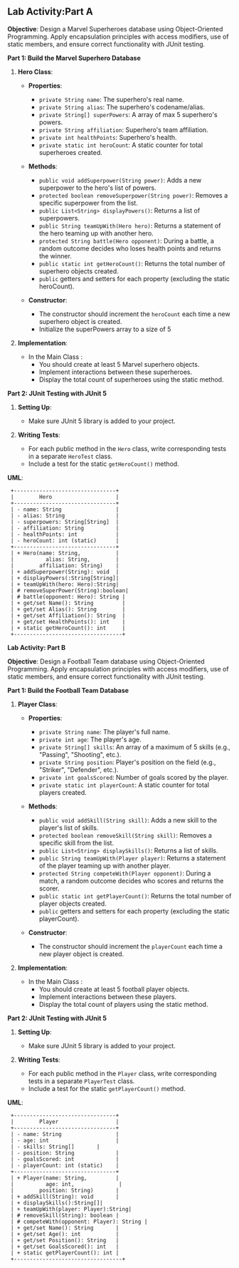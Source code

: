 ## Lab Activity:Part A

**Objective**: Design a Marvel Superheroes database using Object-Oriented Programming. Apply encapsulation principles with access modifiers, use of static members, and ensure correct functionality with JUnit testing.

**Part 1: Build the Marvel Superhero Database**

1. **Hero Class**:

    - **Properties**:
        - `private String name`: The superhero's real name.
        - `private String alias`: The superhero's codename/alias.
        - `private String[] superPowers`: A array of max 5 superhero's powers.
        - `private String affiliation`: Superhero's team affiliation.
        - `private int healthPoints`: Superhero's health.
        - `private static int heroCount`: A static counter for total superheroes created.
    - **Methods**:
        - `public void addSuperpower(String power)`: Adds a new superpower to the hero's list of powers.
        - `protected boolean removeSuperpower(String power)`: Removes a specific superpower from the list.
        - `public List<String> displayPowers()`: Returns a list of superpowers.
        - `public String teamUpWith(Hero hero)`: Returns a statement of the hero teaming up with another hero.
        - `protected String battle(Hero opponent)`: During a battle, a random outcome decides who loses health points and returns the winner.
        - `public static int getHeroCount()`: Returns the total number of superhero objects created.
        - `public` getters and setters for each property (excluding the static heroCount).

    - **Constructor**:
        - The constructor should increment the `heroCount` each time a new superhero object is created.
        - Initialize the superPowers array to a size of 5

2. **Implementation**:
    - In the Main Class :
        -  	You should create at least 5 Marvel superhero objects.
        - Implement interactions between these superheroes.
        - Display the total count of superheroes using the static method.

**Part 2: JUnit Testing with JUnit 5**

1. **Setting Up**:
    - Make sure JUnit 5 library is added to your project.

2. **Writing Tests**:
    - For each public method in the `Hero` class, write corresponding tests in a separate `HeroTest` class.
    - Include a test for the static `getHeroCount()` method.

**UML**:

```
 +--------------------------------+
 |        Hero            		  |
 +--------------------------------+
 | - name: String                 |
 | - alias: String                |
 | - superpowers: String[String]  |
 | - affiliation: String          |
 | - healthPoints: int            |
 | - heroCount: int (static)      |
 +--------------------------------+
 | + Hero(name: String,           |
 |			alias: String,        |
 |        affiliation: String)    |
 | + addSuperpower(String): void  |
 | + displayPowers(:String[String]|
 | + teamUpWith(hero: Hero):String|
 | # removeSuperPower(String):boolean|
 | # battle(opponent: Hero): String |
 | + get/set Name(): String         |
 | + get/set Alias(): String        |
 | + get/set Affiliation(): String  |
 | + get/set HealthPoints(): int    |
 | + static getHeroCount(): int     |
 +----------------------------------+
```

**Lab Activity: Part B**

**Objective**: Design a Football Team database using Object-Oriented Programming. Apply encapsulation principles with access modifiers, use of static members, and ensure correct functionality with JUnit testing.

**Part 1: Build the Football Team Database**

1. **Player Class**:

    - **Properties**:
        - `private String name`: The player's full name.
        - `private int age`: The player's age.
        - `private String[] skills`: An array of a maximum of 5 skills (e.g., "Passing", "Shooting", etc.).
        - `private String position`: Player's position on the field (e.g., "Striker", "Defender", etc.).
        - `private int goalsScored`: Number of goals scored by the player.
        - `private static int playerCount`: A static counter for total players created.
    - **Methods**:
        - `public void addSkill(String skill)`: Adds a new skill to the player's list of skills.
        - `protected boolean removeSkill(String skill)`: Removes a specific skill from the list.
        - `public List<String> displaySkills()`: Returns a list of skills.
        - `public String teamUpWith(Player player)`: Returns a statement of the player teaming up with another player.
        - `protected String competeWith(Player opponent)`: During a match, a random outcome decides who scores and returns the scorer.
        - `public static int getPlayerCount()`: Returns the total number of player objects created.
        - `public` getters and setters for each property (excluding the static playerCount).

    - **Constructor**:
        - The constructor should increment the `playerCount` each time a new player object is created.

2. **Implementation**:
    - In the Main Class :
        -  	You should create at least 5 football player objects.
        - Implement interactions between these players.
        - Display the total count of players using the static method.

**Part 2: JUnit Testing with JUnit 5**

1. **Setting Up**:
    - Make sure JUnit 5 library is added to your project.

2. **Writing Tests**:
    - For each public method in the `Player` class, write corresponding tests in a separate `PlayerTest` class.
    - Include a test for the static `getPlayerCount()` method.

**UML**:

```
 +--------------------------------+
 |        Player                  |
 +--------------------------------+
 | - name: String                 |
 | - age: int                     |
 | - skills: String[]       |
 | - position: String             |
 | - goalsScored: int             |
 | - playerCount: int (static)    |
 +--------------------------------+
 | + Player(name: String,         |
 |			age: int,              |
 |        position: String)       |
 | + addSkill(String): void       |
 | + displaySkills():String[]|
 | + teamUpWith(player: Player):String|
 | # removeSkill(String): boolean |
 | # competeWith(opponent: Player): String |
 | + get/set Name(): String       |
 | + get/set Age(): int           |
 | + get/set Position(): String   |
 | + get/set GoalsScored(): int   |
 | + static getPlayerCount(): int |
 +----------------------------------+
```
